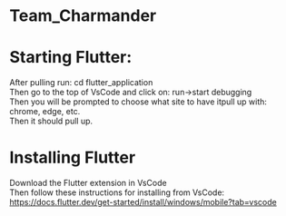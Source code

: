 # Team_Charmander
# Starting Flutter:
After pulling run: cd flutter_application  
Then go to the top of VsCode and click on: run->start debugging  
Then you will be prompted to choose what site to have itpull up with: chrome, edge, etc.  
Then it should pull up.  

# Installing Flutter
Download the Flutter extension in VsCode  
Then follow these instructions for installing from VsCode: https://docs.flutter.dev/get-started/install/windows/mobile?tab=vscode
